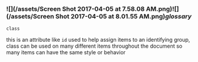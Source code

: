 ### ![](/assets/Screen Shot 2017-04-05 at 7.58.08 AM.png)![](/assets/Screen Shot 2017-04-05 at 8.01.55 AM.png)_glossary_

```
class
```

this is an attribute like `id` used to help assign items to an identifying group, class can be used on many different items throughout the document so many items can have the same style or behavior

